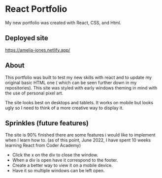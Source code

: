 # React Portfolio

My new portfolio was created with React, CSS, and Html.

## Deployed site

https://amelia-jones.netlify.app/

## About

This portfolio was built to test my new skills with react and to update my original basic HTML one ( which can be seen further down in my repositories). This site was styled with early windows theming in mind with the use of personal pixel art.  

The site looks best on desktops and tablets. It works on mobile but looks ugly so I need to think of a more creative way to display it.

## Sprinkles (future features)

The site is 90% finished there are some features i would like to implement when I learn how to. (as of this point, June 2022, I have spent 10 weeks learning React from Coder Academy)

* Click the x on the div to close the window.
* When a div is open have it correspond to the footer.
* Create a better way to view it on a mobile device.
* Have it so multiple windows can be left open.
